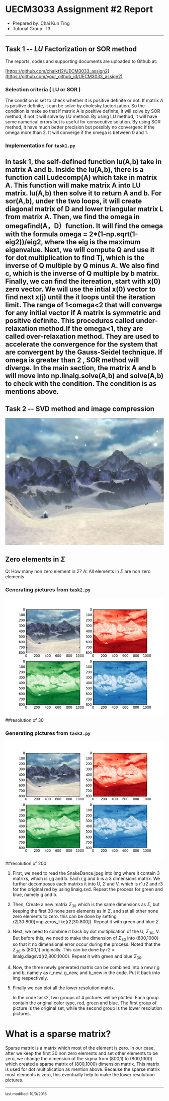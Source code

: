 UECM3033 Assignment #2 Report
========================================================

- Prepared by: Chai Kun Ting
- Tutorial Group: T3

--------------------------------------------------------

## Task 1 --  $LU$ Factorization or SOR method

The reports, codes and supporting documents are uploaded to Github at: 

[https://github.com/chaikt12/UECM3033_assign2](https://github.com/your_github_id/UECM3033_assign2)

### Selection criteria ( LU or SOR )
The condition is set to check whether it is positive definite or not. If matrix A is positive definite, it can be solve by cholesky factorization. So the condition is make so that if matrix A is positive definite, it will solve by SOR method, if not it will solve by LU method. By using LU method, it will have some numerical errors but is useful for consecutive solution. By using SOR method, it have much better precision but possibly no convergenc if the omega more than 2. It will converge if the omega is between 0 and 1.
### Implementation for `task1.py`

In task 1, the self-defined function lu(A,b) take in matrix A and b. Inside the lu(A,b), there is a function call Ludecomp(A) which take in matrix A. This function will make matrix A into LU matrix. lu(A,b) then solve it to return A and b. For sor(A,b), under the two loops, it will create diagonal matrix of D and lower triangular matrix L from matrix A. Then, we find the omega in omegafind(A，D）function. It will find the omega with the formula omega = 2*(1-np.sqrt(1-eig**2))/eig**2, where the eig is the maximum eigenvalue. Next, we will compute Q and use it for dot multiplication to find Tj, which is the inverse of Q multiple by Q minus A. We also find c, which is the inverse of Q multiple by b matrix. Finally, we can find the itereation, start with x(0) zero vector. We will use the intial x(0) vector to find next x(j) until the it loops until the iteration limit. The range of 1<omega<2 that will converge for any initial vector if A matrix is symmetric and positive definite. This procedures called under-relaxation method.If the omega<1, they are called over-relaxation method. They are used to accelerate the convergence for the system that are convergent by the Gauss-Seidel technique.  If omega is greater than 2 , SOR method will diverge.  In the main section, the matrix A and b will move into np.linalg.solve(A,b) and solve(A,b) to check with the condition. The condition is as mentions above.
---------------------------------------------------------

## Task 2 -- SVD method and image compression

![SnakeDance.png](SnakeDance.png)

## Zero elements in $\Sigma$
Q: How many non zero element in $\Sigma$?
A: All elements in $\Sigma$ are non zero elements

### Generating pictures from `task2.py`
![resolution30.png](resolution30.png)
##resolution of 30

### Generating pictures from `task2.py`
![resolution200.png](resolution200.png)
##resolution of 200

1. First, we need to read the SnakeDance.jpeg into img where it contain 3 matrixs, which is r,g and b. Each r,g and b is a 3 dimensions matrix. We further decomposes each matrixs it into U, $\Sigma$ and  V, which is r1,r2 and r3 for the original red by using linalg.svd. Repeat the process for green and blue, namely g and b.

2.  Then, Create a new matrix $\Sigma_{30}$ which is the same dimensions as $\Sigma$, but keeping the first 30 none zero elements as in $\Sigma$, and set all other none zero elements to zero. this can be done by setting r2[30:800]=np.zeros_like(r2[30:800]). Repeat it with green and blue $\Sigma$.

3.  Next, we need to combine it back by dot multiplication of the U, $\Sigma_{30}$, V. But before this, we need to make the dimension of $\Sigma_{30}$ into (800,1000) so that it no dimensional error occur during the process. Noted that the $\Sigma_{30}$ is (800,1) originally. This can be done by r2 = linalg.diagsvd(r2,800,1000). Repeat it with green and blue $\Sigma_{30}$.

4. Now, the three newly generated matrix can be combined into a new r,g and b, namely as r_new, g_new, and b_new in the code. Put it back into img respectively.

5. Finally we can plot all the lower resolution matrix.

   In the code task2, two groups of 4 pictures will be plotted. Each group contain the original color type, red, green and blue. The first group of picture is the original set, while the second group is the lower resolution pictures.

# What is a sparse matrix?
Sparse matrix is a matrix which most of the element is zero. In our case, after we keep the first 30 non zero elements and set other elements to be zero, we change the dimension of the sigma from (800,1) to (800,1000) which created a sparse matrix of (800,1000) dimension matrix. This matrix is used for dot multiplication as mention above. Because the sparse matrix most elements is zero, this eventually help to make the lower resolutuon pictures.


-----------------------------------

<sup>last modified: 10/3/2016</sup>
